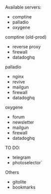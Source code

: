 

Available servers:
- comptine
- palladio
- oxygene




comptine (old-prod)
- reverse proxy
- firewall
- datadoghq



palladio
- nginx 
- revive
- mailgun
- firewall
- datadoghq


oxygene
- forum
- newsletter
- mailgun
- firewall
- datadoghq




TO DO:
- telegram
- photoselector`


Others
- gitolite
- bookmarks
